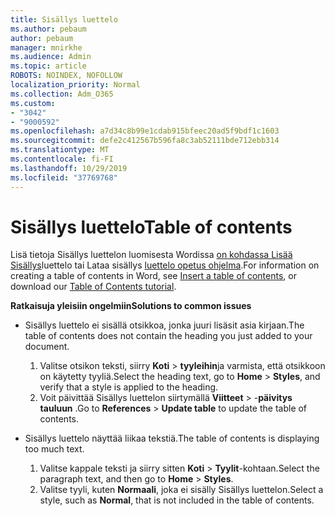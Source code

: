 ```yaml
---
title: Sisällys luettelo
ms.author: pebaum
author: pebaum
manager: mnirkhe
ms.audience: Admin
ms.topic: article
ROBOTS: NOINDEX, NOFOLLOW
localization_priority: Normal
ms.collection: Adm_O365
ms.custom:
- "3042"
- "9000592"
ms.openlocfilehash: a7d34c8b99e1cdab915bfeec20ad5f9bdf1c1603
ms.sourcegitcommit: defe2c412567b596fa8c3ab52111bde712ebb314
ms.translationtype: MT
ms.contentlocale: fi-FI
ms.lasthandoff: 10/29/2019
ms.locfileid: "37769768"
---
```

# <a name="table-of-contents"></a><span data-ttu-id="3f62f-102">Sisällys luettelo</span><span class="sxs-lookup"><span data-stu-id="3f62f-102">Table of contents</span></span>

<span data-ttu-id="3f62f-103">Lisä tietoja Sisällys luettelon luomisesta Wordissa [on kohdassa Lisää Sisällys](https://support.office.com/article/882e8564-0edb-435e-84b5-1d8552ccf0c0)luettelo tai Lataa sisällys [luettelo opetus ohjelma](https://go.microsoft.com/fwlink/?linkid=2065106).</span><span class="sxs-lookup"><span data-stu-id="3f62f-103">For information on creating a table of contents in Word, see [Insert a table of contents](https://support.office.com/article/882e8564-0edb-435e-84b5-1d8552ccf0c0), or download our [Table of Contents tutorial](https://go.microsoft.com/fwlink/?linkid=2065106).</span></span>

<span data-ttu-id="3f62f-104">**Ratkaisuja yleisiin ongelmiin**</span><span class="sxs-lookup"><span data-stu-id="3f62f-104">**Solutions to common issues**</span></span>

- <span data-ttu-id="3f62f-105">Sisällys luettelo ei sisällä otsikkoa, jonka juuri lisäsit asia kirjaan.</span><span class="sxs-lookup"><span data-stu-id="3f62f-105">The table of contents does not contain the heading you just added to your document.</span></span>
  1. <span data-ttu-id="3f62f-106">Valitse otsikon teksti, siirry **Koti** > **tyyleihin**ja varmista, että otsikkoon on käytetty tyyliä.</span><span class="sxs-lookup"><span data-stu-id="3f62f-106">Select the heading text, go to **Home** > **Styles**, and verify that a style is applied to the heading.</span></span>
  2. <span data-ttu-id="3f62f-107">Voit päivittää Sisällys luettelon siirtymällä **Viitteet** > -**päivitys tauluun** .</span><span class="sxs-lookup"><span data-stu-id="3f62f-107">Go to **References** > **Update table** to update the table of contents.</span></span>

- <span data-ttu-id="3f62f-108">Sisällys luettelo näyttää liikaa tekstiä.</span><span class="sxs-lookup"><span data-stu-id="3f62f-108">The table of contents is displaying too much text.</span></span> 
  1. <span data-ttu-id="3f62f-109">Valitse kappale teksti ja siirry sitten **Koti** > **Tyylit**-kohtaan.</span><span class="sxs-lookup"><span data-stu-id="3f62f-109">Select the paragraph text, and then go to **Home** > **Styles**.</span></span>
  2. <span data-ttu-id="3f62f-110">Valitse tyyli, kuten **Normaali**, joka ei sisälly Sisällys luettelon.</span><span class="sxs-lookup"><span data-stu-id="3f62f-110">Select a style, such as **Normal**, that is not included in the table of contents.</span></span>